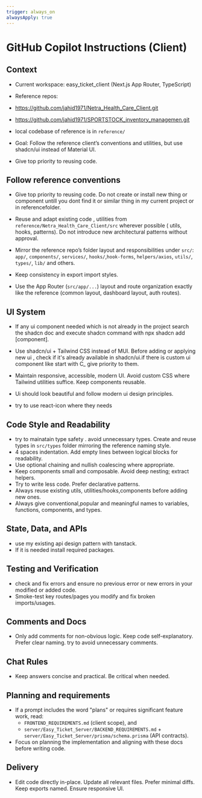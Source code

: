 ```yaml
---
trigger: always_on
alwaysApply: true
---
```

# GitHub Copilot Instructions (Client)

## Context
- Current workspace: easy_ticket_client (Next.js App Router, TypeScript)
- Reference repos:

 - https://github.com/jahid1971/Netra_Health_Care_Client.git

 - https://github.com/jahid1971/SPORTSTOCK_inventory_managemen.git

-  local codebase of reference  is in `reference/`

- Goal: Follow the reference client’s conventions and utilities, but use shadcn/ui instead of Material UI.

- Give top priority to reusing code.

## Follow reference  conventions
- Give top priority to reusing code. Do not create or install new thing or component untill you dont find it or similar thing in my current project or in referencefolder.
- Reuse and adapt existing code , utilities from `reference/Netra_Health_Care_Client/src` wherever possible ( utils, hooks,  patterns). Do not introduce new architectural patterns without approval.
- Mirror the reference repo’s folder layout and responsibilities under `src/`: `app/`, `components/`, `services/`, `hooks/`,`hook-forms`, `helpers/axios`, `utils/`, `types/`, `lib/` and others.

-  Keep consistency in export import styles.
- Use the App Router (`src/app/...`) layout and route organization exactly like the reference (common layout, dashboard layout, auth routes).

## UI System

- If any ui component  needed which is not already in the project search the shadcn doc and execute shadcn command with npx shadcn add [component].

- Use shadcn/ui + Tailwind CSS instead of MUI. Before adding or applying new ui , check if it's already available in shadcn/ui.if there is custom ui component like start with C_ give  priority to them.
- Maintain responsive, accessible, modern UI. Avoid custom CSS where Tailwind utilities suffice. Keep components reusable.

- Ui should look beautiful and follow modern ui design principles.

- try to use react-icon where they needs

## Code Style and Readability
- try to mainatain type safety  . avoid  unnecessary types. Create and reuse types in `src/types` folder mirroring the reference naming style.
- 4 spaces indentation. Add empty lines between logical blocks for readability.
- Use optional chaining and nullish coalescing where appropriate.
- Keep components small and composable. Avoid deep nesting; extract helpers.
- Try to write less code. Prefer declarative patterns.
- Always reuse existing utils, utilities/hooks,components before adding new ones.
- Always give conventional,popular and meaningful names to variables, functions, components, and types.


## State, Data, and APIs

 - use my existing api design pattern with tanstack.
 - If it is needed install required packages.

## Testing and Verification
-  check and fix  errors and ensure no previous error or new  errors in your modified or added code.
- Smoke-test key routes/pages you modify  and fix broken imports/usages.

## Comments and Docs
- Only add comments for non-obvious logic. Keep code self-explanatory. Prefer clear naming. try to avoid unnecessary comments.

## Chat Rules
- Keep answers concise and practical. Be critical when needed.

## Planning and requirements
- If a prompt includes the word "plans" or requires significant feature work, read:
  - `FRONTEND_REQUIREMENTS.md` (client scope), and
  - `server/Easy_Ticket_Server/BACKEND_REQUIREMENTS.md` + `server/Easy_Ticket_Server/prisma/schema.prisma` (API contracts).
- Focus on planning the implementation and aligning with these docs before writing code.

## Delivery
- Edit code directly in-place. Update all relevant files. Prefer minimal diffs. Keep exports named. Ensure responsive UI.
